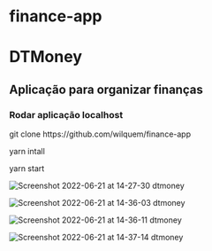 # finance-app

<h1>DTMoney</h1>

<h2>Aplicação para organizar finanças</h2>

<h3>Rodar aplicação localhost</h3>
    <p>git clone https://github.com/wilquem/finance-app </p>
    <p>yarn intall </p>
    <p>yarn start </p>

![Screenshot 2022-06-21 at 14-27-30 dtmoney](https://user-images.githubusercontent.com/93217081/174862879-151615d9-962e-4477-8876-a34db5bf855c.png)

![Screenshot 2022-06-21 at 14-36-03 dtmoney](https://user-images.githubusercontent.com/93217081/174862927-72a3c209-d0b6-467e-9bb9-205052907a13.png)

![Screenshot 2022-06-21 at 14-36-11 dtmoney](https://user-images.githubusercontent.com/93217081/174862939-a8478385-79fa-47a2-bde8-2f8907900bbf.png)

![Screenshot 2022-06-21 at 14-37-14 dtmoney](https://user-images.githubusercontent.com/93217081/174862949-5bf609aa-cbe4-4376-8299-32f87a257a8e.png)
